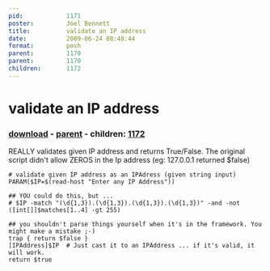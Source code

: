 ```yaml
---
pid:            1171
poster:         Joel Bennett
title:          validate an IP address
date:           2009-06-24 08:48:44
format:         posh
parent:         1170
parent:         1170
children:       1172
---
```


# validate an IP address

### [download](1171.ps1) - [parent](1170.md) - children: [1172](1172.md)

REALLY validates given IP address and returns True/False.  The original script didn't allow ZEROS in the Ip address (eg: 127.0.0.1 returned $false)


```posh
# validate given IP address as an IPAdress (given string input)
PARAM($IP=$(read-host "Enter any IP Address"))

## YOU could do this, but ...
# $IP -match "(\d{1,3}).(\d{1,3}).(\d{1,3}).(\d{1,3})" -and -not ([int[]]$matches[1..4] -gt 255)

## you shouldn't parse things yourself when it's in the framework. You might make a mistake ;-)
trap { return $false }
[IPAddress]$IP  # Just cast it to an IPAddress ... if it's valid, it will work.
return $true
```
